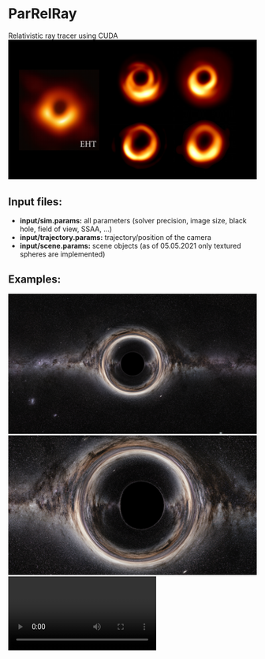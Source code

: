 # ParRelRay
Relativistic ray tracer using CUDA
![](examples/result-comparison.png)

## Input files:
* **input/sim.params:** all parameters (solver precision, image size, black hole, field of view, SSAA, ...)
* **input/trajectory.params:** trajectory/position of the camera
* **input/scene.params:** scene objects (as of 05.05.2021 only textured spheres are implemented)

## Examples:
![](examples/non-rotating.png)
![](examples/a%3D0%2C95.png)
<video src='examples/earthbh.mp4'>